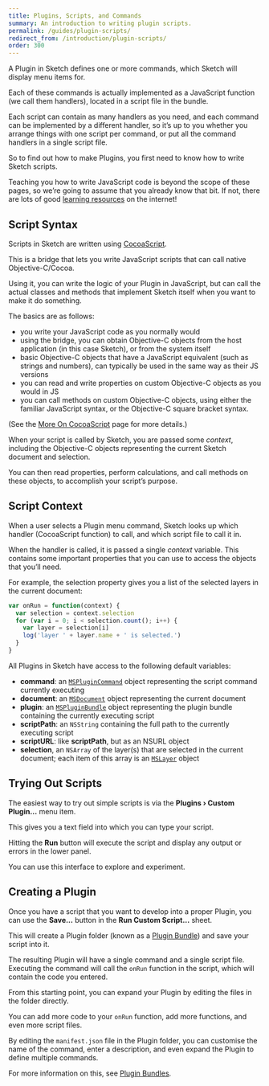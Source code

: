 ```yaml
---
title: Plugins, Scripts, and Commands
summary: An introduction to writing plugin scripts.
permalink: /guides/plugin-scripts/
redirect_from: /introduction/plugin-scripts/
order: 300
---
```


A Plugin in Sketch defines one or more commands, which Sketch will display menu items for.

Each of these commands is actually implemented as a JavaScript function (we call them handlers), located in a script file in the bundle.

Each script can contain as many handlers as you need, and each command can be implemented by a different handler, so it’s up to you whether you arrange things with one script per command, or put all the command handlers in a single script file.

So to find out how to make Plugins, you first need to know how to write Sketch scripts.

Teaching you how to write JavaScript code is beyond the scope of these pages, so we’re going to assume that you already know that bit. If not, there are lots of good [learning resources](/resources/) on the internet!

## Script Syntax

Scripts in Sketch are written using [CocoaScript](https://github.com/ccgus/CocoaScript).

This is a bridge that lets you write JavaScript scripts that can call native Objective-C/Cocoa.

Using it, you can write the logic of your Plugin in JavaScript, but can call the actual classes and methods that implement Sketch itself when you want to make it do something.

The basics are as follows:

* you write your JavaScript code as you normally would
* using the bridge, you can obtain Objective-C objects from the host application (in this case Sketch), or from the system itself
* basic Objective-C objects that have a JavaScript equivalent (such as strings and numbers), can typically be used in the same way as their JS versions
* you can read and write properties on custom Objective-C objects as you would in JS
* you can call methods on custom Objective-C objects, using either the familiar JavaScript syntax, or the Objective-C square bracket syntax.

(See the [More On CocoaScript](/guides/cocoascript/) page for more details.)

When your script is called by Sketch, you are passed some _context_, including the Objective-C objects representing the current Sketch document and selection.

You can then read properties, perform calculations, and call methods on these objects, to accomplish your script’s purpose.

## Script Context

When a user selects a Plugin menu command, Sketch looks up which handler (CocoaScript function) to call, and which script file to call it in.

When the handler is called, it is passed a single _context_ variable. This contains some important properties that you can use to access the objects that you’ll need.

For example, the selection property gives you a list of the selected layers in the current document:

```js
var onRun = function(context) {
  var selection = context.selection
  for (var i = 0; i < selection.count(); i++) {
    var layer = selection[i]
    log('layer ' + layer.name + ' is selected.')
  }
}
```

All Plugins in Sketch have access to the following default variables:

* **command**: an [`MSPluginCommand`](/reference/class/MSPluginCommand/) object representing the script command currently executing
* **document**: an [`MSDocument`](/reference/class/MSDocument/) object representing the current document
* **plugin**: an [`MSPluginBundle`](/reference/class/MSPluginBundle/) object representing the plugin bundle containing the currently executing script
* **scriptPath**: an `NSString` containing the full path to the currently executing script
* **scriptURL**: like **scriptPath**, but as an NSURL object
* **selection**, an `NSArray` of the layer(s) that are selected in the current document; each item of this array is an [`MSLayer`](/reference/class/MSLayer/) object

## Trying Out Scripts

The easiest way to try out simple scripts is via the **Plugins › Custom Plugin…** menu item.

This gives you a text field into which you can type your script.

Hitting the **Run** button will execute the script and display any output or errors in the lower panel.

You can use this interface to explore and experiment.

## Creating a Plugin

Once you have a script that you want to develop into a proper Plugin, you can use the **Save…** button in the **Run Custom Script…** sheet.

This will create a Plugin folder (known as a [Plugin Bundle](/guides/plugin-bundles/)) and save your script into it.

The resulting Plugin will have a single command and a single script file. Executing the command will call the `onRun` function in the script, which will contain the code you entered.

From this starting point, you can expand your Plugin by editing the files in the folder directly.

You can add more code to your `onRun` function, add more functions, and even more script files.

By editing the `manifest.json` file in the Plugin folder, you can customise the name of the command, enter a description, and even expand the Plugin to define multiple commands.

For more information on this, see [Plugin Bundles](/guides/plugin-bundles/).
